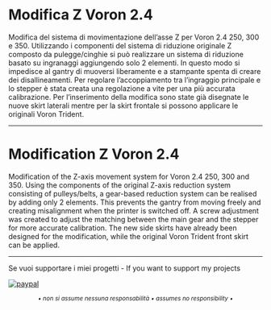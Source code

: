 # Modifica Z Voron 2.4
Modifica del sistema di movimentazione dell’asse Z per Voron 2.4 250, 300 e 350. Utilizzando i componenti del sistema di riduzione originale Z composto da pulegge/cinghie si può realizzare un sistema di riduzione basato su ingranaggi aggiungendo solo 2 elementi. In questo modo si impedisce al gantry di muoversi liberamente e a stampante spenta di creare dei disallineamenti. 
Per regolare l’accoppiamento tra l’ingraggio principale e lo stepper è stata creata una regolazione a vite per una più accurata calibrazione.
Per l’inserimento della modifica sono state già disegnate le nuove skirt laterali mentre per la skirt frontale si possono applicare le originali Voron Trident.

---
# Modification Z Voron 2.4
Modification of the Z-axis movement system for Voron 2.4 250, 300 and 350. Using the components of the original Z-axis reduction system consisting of pulleys/belts, a gear-based reduction system can be realised by adding only 2 elements. This prevents the gantry from moving freely and creating misalignment when the printer is switched off. 
A screw adjustment was created to adjust the matching between the main gear and the stepper for more accurate calibration.
The new side skirts have already been designed for the modification, while the original Voron Trident front skirt can be applied.

---

Se vuoi supportare i miei progetti - If you want to support my projects

[![paypal](https://www.paypalobjects.com/en_US/i/btn/btn_donate_LG.gif)](https://www.paypal.com/donate/?business=WEP7ZAT7WRN88&no_recurring=0&currency_code=EUR)  
<p align="center"><sub><em>• non si assume nessuna responsabilità • assumes no responsibility •</em></sub></p>
